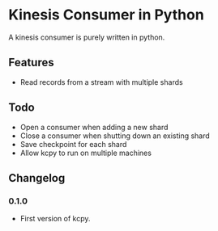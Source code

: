 # Kinesis Consumer in Python

A kinesis consumer is purely written in python. 

## Features

* Read records from a stream with multiple shards

## Todo

* Open a consumer when adding a new shard
* Close a consumer when shutting down an existing shard
* Save checkpoint for each shard
* Allow kcpy to run on multiple machines

## Changelog

### 0.1.0

* First version of kcpy.  
